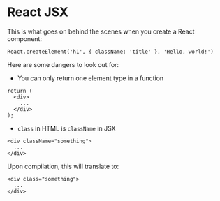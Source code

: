# React JSX

This is what goes on behind the scenes when you create a React component: 

`React.createElement('h1', { className: 'title' }, 'Hello, world!')`

Here are some dangers to look out for:
- You can only return one element type in a function

```
return (
  <div>
    ...
  </div>
);
```

- `class` in HTML is `className` in JSX

```
<div className="something">
  ...
</div>
```

Upon compilation, this will translate to:

```
<div class="something">
  ...
</div>
```